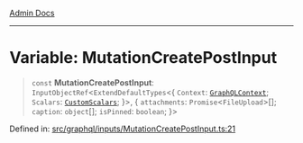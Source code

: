 [Admin Docs](/)

***

# Variable: MutationCreatePostInput

> `const` **MutationCreatePostInput**: `InputObjectRef`\<`ExtendDefaultTypes`\<\{ `Context`: [`GraphQLContext`](../../../context/type-aliases/GraphQLContext.md); `Scalars`: [`CustomScalars`](../../../scalars/type-aliases/CustomScalars.md); \}\>, \{ `attachments`: `Promise`\<`FileUpload`\>[]; `caption`: `object`[]; `isPinned`: `boolean`; \}\>

Defined in: [src/graphql/inputs/MutationCreatePostInput.ts:21](https://github.com/syedali237/talawa-api/blob/aa4e819f67def774740606c7a534dc013cdfe393/src/graphql/inputs/MutationCreatePostInput.ts#L21)
